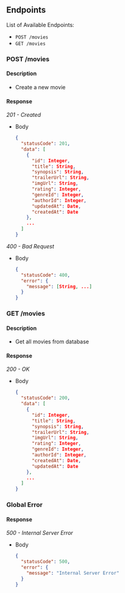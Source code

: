 ## Endpoints

List of Available Endpoints:
- `POST /movies`
- `GET /movies`

### POST /movies
#### Description
- Create a new movie

#### Response
_201 - Created_

- Body
    ```json
    {
      "statusCode": 201,
      "data": [
        {
          "id": Integer,
          "title": String,
          "synopsis": String,
          "trailerUrl": String,
          "imgUrl": String,
          "rating": Integer,
          "genreId": Integer,
          "authorId": Integer,
          "updatedAt": Date,
          "createdAt": Date
        },
        ...
      ]
    }
    ```

_400 - Bad Request_
- Body
    ```json
    {
      "statusCode": 400,
      "error": {
        "message": [String, ...]
      }
    }
    ```

### GET /movies
#### Description
- Get all movies from database

#### Response
_200 - OK_

- Body
    ```json
    {
      "statusCode": 200,
      "data": [
        {
          "id": Integer,
          "title": String,
          "synopsis": String,
          "trailerUrl": String,
          "imgUrl": String,
          "rating": Integer,
          "genreId": Integer,
          "authorId": Integer,
          "createdAt": Date,
          "updatedAt": Date
        },
        ...
      ]
    }
    ```

### Global Error
#### Response
_500 - Internal Server Error_
- Body
    ```json
    {
      "statusCode": 500,
      "error": {
        "message": "Internal Server Error"
      }
    }
    ```